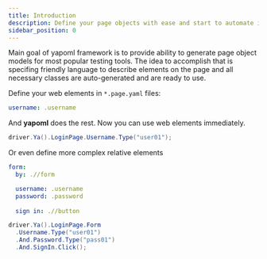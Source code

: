 ```yaml
---
title: Introduction
description: Define your page objects with ease and start to automate immediatelly
sidebar_position: 0
---
```


Main goal of yapoml framework is to provide ability to generate page object models for most popular testing tools. The idea to accomplish that is specifing friendly language to describe elements on the page and all necessary classes are auto-generated and are ready to use.

Define your web elements in `*.page.yaml` files:
```yaml title="Login.page.yaml"
username: .username
```

And **yapoml** does the rest. Now you can use web elements immediately.
```csharp 
driver.Ya().LoginPage.Username.Type("user01");
```

Or even define more complex relative elements
```yaml title="Login.page.yaml"
form:
  by: .//form

  username: .username
  password: .password
  
  sign in: .//button
```

```csharp title="Program.cs"
driver.Ya().LoginPage.Form
  .Username.Type("user01")
  .And.Password.Type("pass01")
  .And.SignIn.Click();
```

